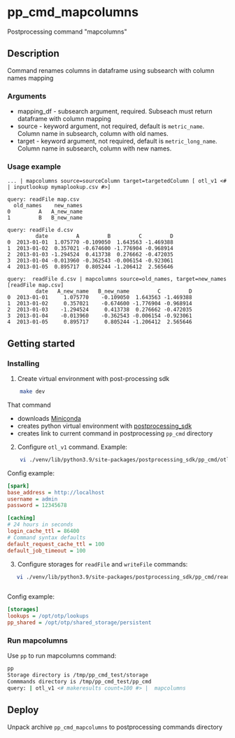 # pp_cmd_mapcolumns
Postprocessing command "mapcolumns"
## Description
Command renames columns in dataframe using subsearch with column names mapping

### Arguments
- mapping_df - subsearch argument, required. Subseach must return dataframe with column mapping
- source - keyword argument, not required, default is `metric_name`. Column name in subsearch, column with old names.
- target - keyword argument, not required, default is `metric_long_name`. Column name in subsearch, column with new names.


### Usage example
```
... | mapcolumns source=sourceColumn target=targetedColumn [ otl_v1 <# | inputlookup mymaplookup.csv #>]
```
```
query: readFile map.csv
  old_names    new_names
0         A   A_new_name
1         B   B_new_name
```
```
query: readFile d.csv
         date         A         B         C         D
0  2013-01-01  1.075770 -0.109050  1.643563 -1.469388
1  2013-01-02  0.357021 -0.674600 -1.776904 -0.968914
2  2013-01-03 -1.294524  0.413738  0.276662 -0.472035
3  2013-01-04 -0.013960 -0.362543 -0.006154 -0.923061
4  2013-01-05  0.895717  0.805244 -1.206412  2.565646
```
```
query:  readFile d.csv | mapcolumns source=old_names, target=new_names [readFile map.csv]
         date   A_new_name   B_new_name         C         D
0  2013-01-01     1.075770    -0.109050  1.643563 -1.469388
1  2013-01-02     0.357021    -0.674600 -1.776904 -0.968914
2  2013-01-03    -1.294524     0.413738  0.276662 -0.472035
3  2013-01-04    -0.013960    -0.362543 -0.006154 -0.923061
4  2013-01-05     0.895717     0.805244 -1.206412  2.565646
```


## Getting started
### Installing
1. Create virtual environment with post-processing sdk 
```bash
    make dev
```
That command  
- downloads [Miniconda](https://docs.conda.io/en/latest/miniconda.html)
- creates python virtual environment with [postprocessing_sdk](https://github.com/ISGNeuroTeam/postprocessing_sdk)
- creates link to current command in postprocessing `pp_cmd` directory 

2. Configure `otl_v1` command. Example:  
```bash
    vi ./venv/lib/python3.9/site-packages/postprocessing_sdk/pp_cmd/otl_v1/config.ini
```
Config example:  
```ini
[spark]
base_address = http://localhost
username = admin
password = 12345678

[caching]
# 24 hours in seconds
login_cache_ttl = 86400
# Command syntax defaults
default_request_cache_ttl = 100
default_job_timeout = 100
```

3. Configure storages for `readFile` and `writeFile` commands:  
```bash
   vi ./venv/lib/python3.9/site-packages/postprocessing_sdk/pp_cmd/readFile/config.ini
   
```
Config example:  
```ini
[storages]
lookups = /opt/otp/lookups
pp_shared = /opt/otp/shared_storage/persistent
```

### Run mapcolumns
Use `pp` to run mapcolumns command:  
```bash
pp
Storage directory is /tmp/pp_cmd_test/storage
Commmands directory is /tmp/pp_cmd_test/pp_cmd
query: | otl_v1 <# makeresults count=100 #> |  mapcolumns 
```
## Deploy
Unpack archive `pp_cmd_mapcolumns` to postprocessing commands directory